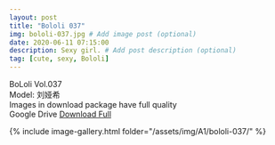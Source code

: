 ```yaml
---
layout: post
title: "Bololi 037"
img: bololi-037.jpg # Add image post (optional)
date: 2020-06-11 07:15:00
description: Sexy girl. # Add post description (optional)
tag: [cute, sexy, Bololi]
---
```

BoLoli Vol.037  
Model: 刘娅希                                    
Images in download package have full quality                    
Google Drive [Download Full](http://gestyy.com/eqpbKa)

{% include image-gallery.html folder="/assets/img/A1/bololi-037/" %}
